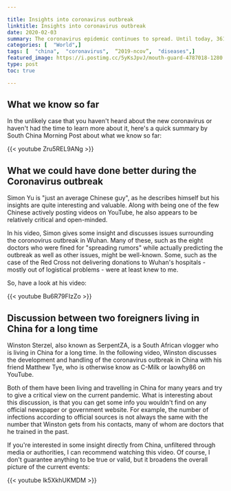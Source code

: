 ```yaml
---

title: Insights into coronavirus outbreak
linktitle: Insights into coronavirus outbreak
date: 2020-02-03
summary: The coronavirus epidemic continues to spread. Until today, 361 people have died in China and one in the Philippines. Confirmed infections are already at 17,238 in China, plus another 150 globally. With the spread of the virus, Wuhan's and China's isolation is getting more serious. In this post, I want to present you some insights from people living in China.
categories: [  "World",]
tags: [  "china",  "coronavirus",  “2019-ncov”,  "diseases",]
featured_image: https://i.postimg.cc/5yKsJpvJ/mouth-guard-4787018-1280.png
type: post
toc: true

---
```


## What we know so far

In the unlikely case that you haven't heard about the new coronavirus or haven't had the time to learn more about it, here's a quick summary by South China Morning Post about what we know so far:

{{< youtube Zru5REL9ANg >}}

## What we could have done better during the Coronavirus outbreak

Simon Yu is "just an average Chinese guy", as he describes himself but his insights are quite interesting and valuable. Along with being one of the few Chinese actively posting videos on YouTube, he also appears to be relatively critical and open-minded.

In his video, Simon gives some insight and discusses issues surrounding the coronovirus outbreak in Wuhan. Many of these, such as the eight doctors who were fined for "spreading rumors" while actually predicting the outbreak as well as other issues, might be well-known. Some, such as the case of the Red Cross not delivering donations to Wuhan's hospitals - mostly out of logistical problems - were at least knew to me.

So, have a look at his video:

{{< youtube Bu6R79FIzZo >}}

## Discussion between two foreigners living in China for a long time

Winston Sterzel, also known as SerpentZA, is a South African vlogger who is living in China for a long time. In the following video, Winston discusses the development and handling of the coronavirus outbreak in China with his friend Matthew Tye, who is otherwise know as C-Milk or laowhy86 on YouTube.

Both of them have been living and travelling in China for many years and try to give a critical view on the current pandemic. What is interesting about this discussion, is that you can get some info you wouldn't find on any official newspaper or government website. For example, the number of infections according to official sources is not always the same with the number that Winston gets from his contacts, many of whom are doctors that he trained in the past.

If you're interested in some insight directly from China, unfiltered through media or authorities, I can recommend watching this video. Of course, I don't guarantee anything to be true or valid, but it broadens the overall picture of the current events:

{{< youtube lk5XkhUKMDM >}}
